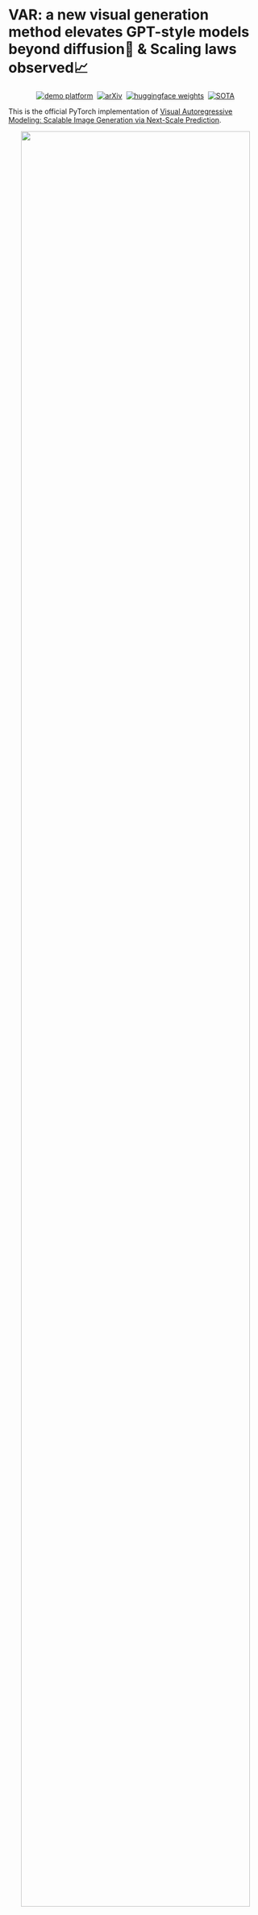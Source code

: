 # VAR: a new visual generation method elevates GPT-style models beyond diffusion🚀 & Scaling laws observed📈

<div align="center">

[![demo platform](https://img.shields.io/badge/Play%20with%20VAR%21-VAR%20demo%20platform-lightblue)](https://var.vision/demo)&nbsp;
[![arXiv](https://img.shields.io/badge/arXiv%20papr-2404.02905-b31b1b.svg)](https://arxiv.org/abs/2404.02905)&nbsp;
[![huggingface weights](https://img.shields.io/badge/%F0%9F%A4%97%20Weights-FoundationVision/var-yellow)](https://huggingface.co/FoundationVision/var)&nbsp;
[![SOTA](https://img.shields.io/badge/State%20of%20the%20Art-Image%20Generation%20on%20ImageNet%20%28AR%29-32B1B4?logo=data%3Aimage%2Fsvg%2Bxml%3Bbase64%2CPHN2ZyB3aWR0aD0iNjA2IiBoZWlnaHQ9IjYwNiIgeG1sbnM9Imh0dHA6Ly93d3cudzMub3JnLzIwMDAvc3ZnIiB4bWxuczp4bGluaz0iaHR0cDovL3d3dy53My5vcmcvMTk5OS94bGluayIgb3ZlcmZsb3c9ImhpZGRlbiI%2BPGRlZnM%2BPGNsaXBQYXRoIGlkPSJjbGlwMCI%2BPHJlY3QgeD0iLTEiIHk9Ii0xIiB3aWR0aD0iNjA2IiBoZWlnaHQ9IjYwNiIvPjwvY2xpcFBhdGg%2BPC9kZWZzPjxnIGNsaXAtcGF0aD0idXJsKCNjbGlwMCkiIHRyYW5zZm9ybT0idHJhbnNsYXRlKDEgMSkiPjxyZWN0IHg9IjUyOSIgeT0iNjYiIHdpZHRoPSI1NiIgaGVpZ2h0PSI0NzMiIGZpbGw9IiM0NEYyRjYiLz48cmVjdCB4PSIxOSIgeT0iNjYiIHdpZHRoPSI1NyIgaGVpZ2h0PSI0NzMiIGZpbGw9IiM0NEYyRjYiLz48cmVjdCB4PSIyNzQiIHk9IjE1MSIgd2lkdGg9IjU3IiBoZWlnaHQ9IjMwMiIgZmlsbD0iIzQ0RjJGNiIvPjxyZWN0IHg9IjEwNCIgeT0iMTUxIiB3aWR0aD0iNTciIGhlaWdodD0iMzAyIiBmaWxsPSIjNDRGMkY2Ii8%2BPHJlY3QgeD0iNDQ0IiB5PSIxNTEiIHdpZHRoPSI1NyIgaGVpZ2h0PSIzMDIiIGZpbGw9IiM0NEYyRjYiLz48cmVjdCB4PSIzNTkiIHk9IjE3MCIgd2lkdGg9IjU2IiBoZWlnaHQ9IjI2NCIgZmlsbD0iIzQ0RjJGNiIvPjxyZWN0IHg9IjE4OCIgeT0iMTcwIiB3aWR0aD0iNTciIGhlaWdodD0iMjY0IiBmaWxsPSIjNDRGMkY2Ii8%2BPHJlY3QgeD0iNzYiIHk9IjY2IiB3aWR0aD0iNDciIGhlaWdodD0iNTciIGZpbGw9IiM0NEYyRjYiLz48cmVjdCB4PSI0ODIiIHk9IjY2IiB3aWR0aD0iNDciIGhlaWdodD0iNTciIGZpbGw9IiM0NEYyRjYiLz48cmVjdCB4PSI3NiIgeT0iNDgyIiB3aWR0aD0iNDciIGhlaWdodD0iNTciIGZpbGw9IiM0NEYyRjYiLz48cmVjdCB4PSI0ODIiIHk9IjQ4MiIgd2lkdGg9IjQ3IiBoZWlnaHQ9IjU3IiBmaWxsPSIjNDRGMkY2Ii8%2BPC9nPjwvc3ZnPg%3D%3D)](https://paperswithcode.com/sota/image-generation-on-imagenet-256x256?tag_filter=485&p=visual-autoregressive-modeling-scalable-image)


</div>

This is the official PyTorch implementation of [Visual Autoregressive Modeling: Scalable Image Generation via Next-Scale Prediction](https://arxiv.org/abs/2404.02905).

<p align="center">
<img src="https://github.com/FoundationVision/VAR/assets/39692511/9850df90-20b1-4f29-8592-e3526d16d755" width=95%>
<p>

<br>

## 🕹️ Try and Play with VAR!

We provide a [demo website](https://var.vision/demo) for you to play with VAR models and generate images interactively. Enjoy the fun of visual autoregressive modeling!

We also provide [demo_sample.ipynb](demo_sample.ipynb) for you to see more technical details about VAR.

[//]: # (<p align="center">)
[//]: # (<img src="https://user-images.githubusercontent.com/39692511/226376648-3f28a1a6-275d-4f88-8f3e-cd1219882488.png" width=50%)
[//]: # (<p>)


## What's New?

### 🔥 Introducing VAR: a new paradigm in autoregressive visual generation✨:

Visual Autoregressive Modeling (VAR) redefines the autoregressive learning on images as coarse-to-fine "next-scale prediction" or "next-resolution prediction", diverging from the standard raster-scan "next-token prediction".

<p align="center">
<img src="https://github.com/FoundationVision/VAR/assets/39692511/3e12655c-37dc-4528-b923-ec6c4cfef178" width=93%>
<p>

### 🔥 For the first time, GPT-style autoregressive models surpass diffusion models🚀:
<p align="center">
<img src="https://github.com/FoundationVision/VAR/assets/39692511/cc30b043-fa4e-4d01-a9b1-e50650d5675d" width=55%>
<p>


### 🔥 Discovering power-law Scaling Laws in VAR transformers📈:


<p align="center">
<img src="https://github.com/FoundationVision/VAR/assets/39692511/c35fb56e-896e-4e4b-9fb9-7a1c38513804" width=85%>
<p>
<p align="center">
<img src="https://github.com/FoundationVision/VAR/assets/39692511/91d7b92c-8fc3-44d9-8fb4-73d6cdb8ec1e" width=85%>
<p>


### 🔥 Zero-shot generalizability🛠️:

<p align="center">
<img src="https://github.com/FoundationVision/VAR/assets/39692511/a54a4e52-6793-4130-bae2-9e459a08e96a" width=70%>
<p>

#### For a deep dive into our analyses, discussions, and evaluations, check out our [paper](https://arxiv.org/abs/2404.02905).


## VAR zoo
We provide VAR models for you to play with, which are on <a href='https://huggingface.co/FoundationVision/var'><img src='https://img.shields.io/badge/%F0%9F%A4%97%20Huggingface-FoundationVision/var-yellow'></a> or can be downloaded from the following links:

|   model    | reso. |   FID    | rel. cost | #params | HF weights🤗                                                                        |
|:----------:|:-----:|:--------:|:---------:|:-------:|:------------------------------------------------------------------------------------|
|  VAR-d16   |  256  |   3.55   |    0.4    |  310M   | [var_d16.pth](https://huggingface.co/FoundationVision/var/resolve/main/var_d16.pth) |
|  VAR-d20   |  256  |   2.95   |    0.5    |  600M   | [var_d20.pth](https://huggingface.co/FoundationVision/var/resolve/main/var_d20.pth) |
|  VAR-d24   |  256  |   2.33   |    0.6    |  1.0B   | [var_d24.pth](https://huggingface.co/FoundationVision/var/resolve/main/var_d24.pth) |
|  VAR-d30   |  256  |   1.97   |     1     |  2.0B   | [var_d30.pth](https://huggingface.co/FoundationVision/var/resolve/main/var_d30.pth) |
| VAR-d30-re |  256  | **1.80** |     1     |  2.0B   | [var_d30.pth](https://huggingface.co/FoundationVision/var/resolve/main/var_d30.pth) |

You can load these models to generate images via the codes in [demo_sample.ipynb](demo_sample.ipynb). Note: you need to download [vae_ch160v4096z32.pth](https://huggingface.co/FoundationVision/var/resolve/main/vae_ch160v4096z32.pth) first.

## Installation



## License
This project is licensed under the MIT License - see the [LICENSE](LICENSE) file for details.


## Citation
If our work assists your research, feel free to give us a star ⭐ or cite us using:
```
@Article{VAR,
      title={Visual Autoregressive Modeling: Scalable Image Generation via Next-Scale Prediction}, 
      author={Keyu Tian and Yi Jiang and Zehuan Yuan and Bingyue Peng and Liwei Wang},
      year={2024},
      eprint={2404.02905},
      archivePrefix={arXiv},
      primaryClass={cs.CV}
}
```
